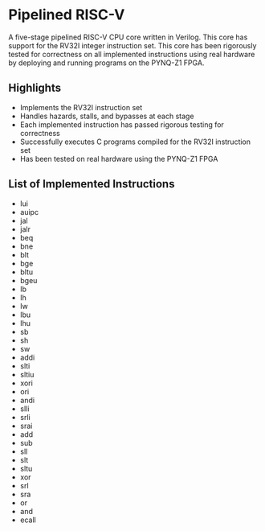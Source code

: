 # Pipelined RISC-V
A five-stage pipelined RISC-V CPU core written in Verilog. This core has support for the RV32I integer instruction set. This core has been rigorously tested for correctness on all implemented instructions using real hardware by deploying and running programs on the PYNQ-Z1 FPGA.

## Highlights
- Implements the RV32I instruction set
- Handles hazards, stalls, and bypasses at each stage
- Each implemented instruction has passed rigorous testing for correctness
- Successfully executes C programs compiled for the RV32I instruction set
- Has been tested on real hardware using the PYNQ-Z1 FPGA

## List of Implemented Instructions
- lui
- auipc
- jal
- jalr
- beq
- bne
- blt
- bge
- bltu
- bgeu
- lb
- lh
- lw
- lbu
- lhu
- sb
- sh
- sw
- addi
- slti
- sltiu
- xori
- ori
- andi
- slli
- srli
- srai
- add
- sub
- sll
- slt
- sltu
- xor
- srl
- sra
- or
- and
- ecall